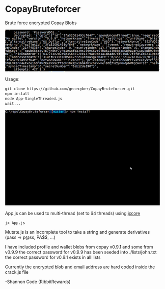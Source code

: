 # CopayBruteforcer
Brute force encrypted Copay Blobs

<img src="./images/static.png"/>

Usage:
```
git clone https://github.com/genecyber/CopayBruteforcer.git
npm install
node App-SingleThreaded.js
wait...
```
<img src="./images/animated.gif"/>

App.js can be used to multi-thread (set to 64 threads) using [jxcore](http://jxcore.com/home/)
```
jx App.js
```

Mutate.js is an incomplete tool to take a string and generate derivatives (pass => p@ss, PA$$, ...) 

I have included profile and wallet blobs from copay v0.9.1 and some from v0.9.9
the correct password for v0.9.9 has been seeded into ./lists/john.txt
the correct password for v0.9.1 exists in all lists

Currently the encrypted blob and email address are hard coded inside the crack.js file

-Shannon Code (RibbitRewards)
